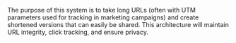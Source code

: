 The purpose of this system is to take long URLs (often with UTM parameters used for tracking in marketing campaigns) and create shortened versions that can easily be shared. This architecture will maintain URL integrity, click tracking, and ensure privacy.
